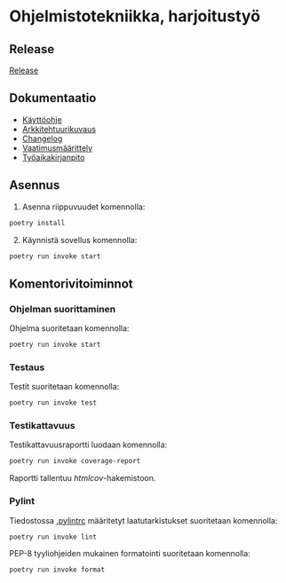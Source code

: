 # Ohjelmistotekniikka, harjoitustyö

## Release

[Release](https://github.com/Deepthetics/ot-harjoitustyo/releases/tag/viikko5)

## Dokumentaatio
- [Käyttöohje](https://github.com/Deepthetics/ot-harjoitustyo/blob/master/dokumentaatio/kayttoohje.md)
- [Arkkitehtuurikuvaus](https://github.com/Deepthetics/ot-harjoitustyo/blob/master/dokumentaatio/arkkitehtuuri.md)
- [Changelog](https://github.com/Deepthetics/ot-harjoitustyo/blob/master/dokumentaatio/changelog.md)
- [Vaatimusmäärittely](https://github.com/Deepthetics/ot-harjoitustyo/blob/master/dokumentaatio/vaatimusmaarittely.md)
- [Työaikakirjanpito](https://github.com/Deepthetics/ot-harjoitustyo/blob/master/dokumentaatio/tyoaikakirjanpito.md)

## Asennus

1. Asenna riippuvuudet komennolla:

```bash
poetry install
```

2. Käynnistä sovellus komennolla:

```bash
poetry run invoke start
```

## Komentorivitoiminnot

### Ohjelman suorittaminen

Ohjelma suoritetaan komennolla:

```bash
poetry run invoke start
```

### Testaus

Testit suoritetaan komennolla:

```bash
poetry run invoke test
```

### Testikattavuus

Testikattavuusraportti luodaan komennolla:

```bash
poetry run invoke coverage-report
```

Raportti tallentuu _htmlcov_-hakemistoon.

### Pylint

Tiedostossa [.pylintrc](./.pylintrc) määritetyt laatutarkistukset suoritetaan komennolla:

```bash
poetry run invoke lint
```

PEP-8 tyyliohjeiden mukainen formatointi suoritetaan komennolla:

```bash
poetry run invoke format
```
